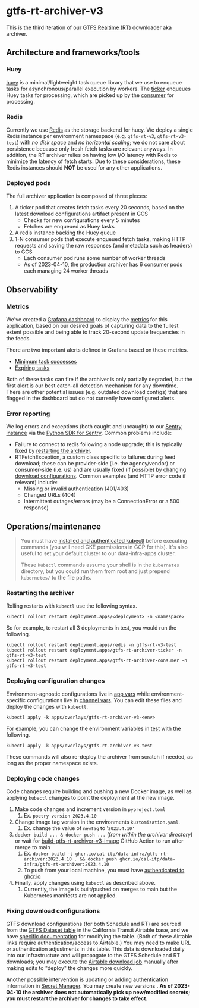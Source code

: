 # gtfs-rt-archiver-v3

This is the third iteration of our [GTFS Realtime (RT)](https://gtfs.org/realtime/) downloader aka archiver.

## Architecture and frameworks/tools

### Huey
[huey](https://github.com/coleifer/huey) is a minimal/lightweight task queue library that we use to enqueue tasks for asynchronous/parallel execution by workers. The [ticker](./gtfs_rt_archiver_v3/ticker.py) enqueues Huey tasks for processing, which are picked up by the [consumer](./gtfs_rt_archiver_v3/consumer.py) for processing.

### Redis
Currently we use [Redis](https://github.com/redis/redis) as the storage backend
for huey. We deploy a single Redis instance per environment namespace
(e.g. `gtfs-rt-v3`, `gtfs-rt-v3-test`) with _no disk space_ and _no horizontal scaling_; we do not care about persistence because only fresh fetch tasks are relevant anyways.
In addition, the RT archiver relies on having low I/O latency with Redis to
minimize the latency of fetch starts. Due to these considerations, these Redis
instances should **NOT** be used for any other applications.

### Deployed pods
The full archiver application is composed of three pieces:
1. A ticker pod that creates fetch tasks every 20 seconds, based on the latest download configurations artifact present in GCS
    * Checks for new configurations every 5 minutes
    * Fetches are enqueued as Huey tasks
2. A redis instance backing the Huey queue
3. 1-N consumer pods that execute enqueued fetch tasks, making HTTP requests and saving the raw responses (and metadata such as headers) to GCS
    * Each consumer pod runs some number of worker threads
    * As of 2023-04-10, the production archiver has 6 consumer pods each managing 24 worker threads

## Observability

### Metrics
We've created a [Grafana dashboard](https://monitoring.calitp.org/d/AqZT_PA4k/gtfs-rt-archiver) to display the [metrics](./gtfs_rt_archiver_v3/metrics.py) for this application, based on our desired goals of capturing data to the fullest extent possible and being able to track 20-second update frequencies in the feeds.

There are two important alerts defined in Grafana based on these metrics.
* [Minimum task successes](https://monitoring.calitp.org/alerting/grafana/nrbFSw0Vz/view)
* [Expiring tasks](https://monitoring.calitp.org/alerting/grafana/O595SQA4k/view)

Both of these tasks can fire if the archiver is only partially degraded, but the first alert is our best catch-all detection mechanism for any downtime. There are other potential issues (e.g. outdated download configs) that are flagged in the dashboard but do not currently have configured alerts.

### Error reporting
We log errors and exceptions (both caught and uncaught) to our [Sentry instance](https://sentry.calitp.org/) via the [Python SDK for Sentry](https://github.com/getsentry/sentry-python). Common problems include:
* Failure to connect to redis following a node upgrade; this is typically fixed by [restarting the archiver](#restarting-the-archiver).
* RTFetchException, a custom class specific to failures during feed download; these can be provider-side (i.e. the agency/vendor) or consumer-side (i.e. us) and are usually fixed (if possible) by [changing download configurations](#fixing-download-configurations). Common examples (and HTTP error code if relevant) include:
  * Missing or invalid authentication (401/403)
  * Changed URLs (404)
  * Intermittent outages/errors (may be a ConnectionError or a 500 response)


## Operations/maintenance

> You must have [installed and authenticated kubectl](https://cloud.google.com/kubernetes-engine/docs/how-to/cluster-access-for-kubectl) before executing commands (you will need GKE permissions in GCP for this). It's also useful to set your default cluster to our data-infra-apps cluster.
>
> These `kubectl` commands assume your shell is in the `kubernetes` directory, but you could run them from root and just prepend `kubernetes/` to the file paths.

### Restarting the archiver
Rolling restarts with `kubectl` use the following syntax.
```shell
kubectl rollout restart deployment.apps/<deployment> -n <namespace>
```

So for example, to restart all 3 deployments in test, you would run the following.
```shell
kubectl rollout restart deployment.apps/redis -n gtfs-rt-v3-test
kubectl rollout restart deployment.apps/gtfs-rt-archiver-ticker -n gtfs-rt-v3-test
kubectl rollout restart deployment.apps/gtfs-rt-archiver-consumer -n gtfs-rt-v3-test
```

### Deploying configuration changes
Environment-agnostic configurations live in [app vars](../../kubernetes/apps/manifests/gtfs-rt-archiver-v3/archiver-app-vars.yaml) while environment-specific configurations live in [channel vars](../../kubernetes/apps/overlays/gtfs-rt-archiver-v3-test/archiver-channel-vars.yaml). You can edit these files and deploy the changes with `kubectl`.
```
kubectl apply -k apps/overlays/gtfs-rt-archiver-v3-<env>
```

For example, you can change the environment variables in [test](../../kubernetes/apps/overlays/gtfs-rt-archiver-v3-test/archiver-channel-vars.yaml) with the following.
```
kubectl apply -k apps/overlays/gtfs-rt-archiver-v3-test
```

These commands will also re-deploy the archiver from scratch if needed, as long as the proper namespace exists.

### Deploying code changes
Code changes require building and pushing a new Docker image, as well as applying `kubectl` changes to point the deployment at the new image.
1. Make code changes and increment version in `pyproject.toml`
   1. Ex. `poetry version 2023.4.10`
2. Change image tag version in the environments `kustomization.yaml`.
   1. Ex. change the value of `newTag` to '`2023.4.10'`
3. `docker build ... & docker push ...` (*from within the archiver directory*) or wait for [build-gtfs-rt-archiver-v3-image](../../.github/workflows/build-gtfs-rt-archiver-v3-image.yml) GitHub Action to run after merge to main
   1. Ex. `docker build -t ghcr.io/cal-itp/data-infra/gtfs-rt-archiver:2023.4.10 . && docker push ghcr.io/cal-itp/data-infra/gtfs-rt-archiver:2023.4.10`
   2. To push from your local machine, you must have [authenticated to ghcr.io](https://docs.github.com/en/packages/working-with-a-github-packages-registry/working-with-the-container-registry#authenticating-to-the-container-registry)
4. Finally, apply changes using `kubectl` as described above.
   1. Currently, the image is built/pushed on merges to main but the Kubernetes manifests are not applied.

### Fixing download configurations
GTFS download configurations (for both Schedule and RT) are sourced from the [GTFS Dataset table](https://airtable.com/appPnJWrQ7ui4UmIl/tbl5V6Vjs4mNQgYbc) in the California Transit Airtable base, and we have [specific documentation](https://docs.google.com/document/d/1IO8x9-31LjwmlBDH0Jri-uWI7Zygi_IPc9nqd7FPEQM/edit#heading=h.b2yta6yeugar) for modifying the table. (Both of these Airtable links require authentication/access to Airtable.) You may need to make URL or authentication adjustments in this table. This data is downloaded daily into our infrastructure and will propagate to the GTFS Schedule and RT downloads; you may execute the [Airtable download job](https://o1d2fa0877cf3fb10p-tp.appspot.com/dags/airtable_loader_v2/grid) manually after making edits to "deploy" the changes more quickly.

Another possible intervention is updating or adding authentication information in [Secret Manager](https://console.cloud.google.com/security/secret-manager). You may create new versions . **As of 2023-04-10 the archiver does not automatically pick up new/modified secrets; you must restart the archiver for changes to take effect.**
